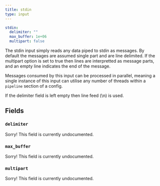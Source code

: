 ```yaml
---
title: stdin
type: input
---
```


```yaml
stdin:
  delimiter: ""
  max_buffer: 1e+06
  multipart: false
```

The stdin input simply reads any data piped to stdin as messages. By default the
messages are assumed single part and are line delimited. If the multipart option
is set to true then lines are interpretted as message parts, and an empty line
indicates the end of the message.

Messages consumed by this input can be processed in parallel, meaning a single
instance of this input can utilise any number of threads within a
`pipeline` section of a config.

If the delimiter field is left empty then line feed (\n) is used.

## Fields

### `delimiter`

Sorry! This field is currently undocumented.

### `max_buffer`

Sorry! This field is currently undocumented.

### `multipart`

Sorry! This field is currently undocumented.

